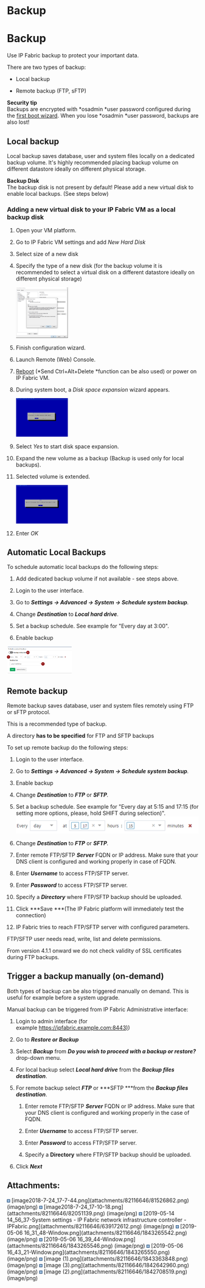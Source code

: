 # Backup

# Backup

Use IP Fabric backup to protect your important data.

There are two types of backup:

-   Local backup

-   Remote backup (FTP, sFTP)

<div>

<div>

**Security tip**  
Backups are encrypted with *osadmin *user password configured during
the [first boot wizard](Deploying_the_IP_Fabric_Virtual_Machine_VM_).
When you lose *osadmin *user password, backups are also lost!

</div>

</div>

## Local backup

Local backup saves database, user and system files locally on a
dedicated backup volume. It's highly recommended placing backup volume
on different datastore ideally on different physical storage.

<div>

<div>

**Backup Disk**  
The backup disk is not present by default! Please add a new virtual disk
to enable local backups. (See steps below)

</div>

</div>

### Adding a new virtual disk to your IP Fabric VM as a local backup disk

1.  Open your VM platform.

2.  Go to IP Fabric VM settings and add *New* *Hard Disk*

3.  Select size of a new disk

4.  Specify the type of a new disk (for the backup volume it is
    recommended to select a virtual disk on a different datastore
    ideally on different physical storage)  

    <img src="attachments/82116646/1843363848.png?width=136" class="image-left" loading="lazy" data-image-src="attachments/82116646/1843363848.png" data-height="732" data-width="748" data-unresolved-comment-count="0" data-linked-resource-id="1843363848" data-linked-resource-version="1" data-linked-resource-type="attachment" data-linked-resource-default-alias="image (1).png" data-base-url="https://ipfabric.atlassian.net/wiki" data-linked-resource-content-type="image/png" data-linked-resource-container-id="82116646" data-linked-resource-container-version="25" data-media-id="6d1f2479-499c-4104-8abc-3c3d90be12eb" data-media-type="file" width="136" />

5.  Finish configuration wizard.

6.  Launch Remote (Web) Console.

7.  [Reboot](https://ipfabric.atlassian.net/wiki/spaces/ND/pages/79036518/Service+Interfaces) (*Send
    Ctrl+Alt+Delete *function can be also used) or power on IP Fabric
    VM.

8.  During system boot, a *Disk space expansion* wizard appears.  

    <img src="attachments/82116646/1842708519.png?width=136" class="image-left" loading="lazy" data-image-src="attachments/82116646/1842708519.png" data-height="942" data-width="1274" data-unresolved-comment-count="0" data-linked-resource-id="1842708519" data-linked-resource-version="1" data-linked-resource-type="attachment" data-linked-resource-default-alias="image (2).png" data-base-url="https://ipfabric.atlassian.net/wiki" data-linked-resource-content-type="image/png" data-linked-resource-container-id="82116646" data-linked-resource-container-version="25" data-media-id="0d1e49a9-4c61-4dc5-8e9a-9f61b5f2b392" data-media-type="file" width="136" />

9.  Select *Yes* to start disk space expansion.

10. Expand the new volume as a backup (Backup is used only for local
    backups).

11. Selected volume is extended.  

    <img src="attachments/82116646/1842642960.png?width=136" class="image-left" loading="lazy" data-image-src="attachments/82116646/1842642960.png" data-height="940" data-width="1267" data-unresolved-comment-count="0" data-linked-resource-id="1842642960" data-linked-resource-version="1" data-linked-resource-type="attachment" data-linked-resource-default-alias="image (3).png" data-base-url="https://ipfabric.atlassian.net/wiki" data-linked-resource-content-type="image/png" data-linked-resource-container-id="82116646" data-linked-resource-container-version="25" data-media-id="3eb203cc-6af3-4d0d-a1cd-0e55b038c49f" data-media-type="file" width="136" />

12. Enter *OK*

## Automatic Local Backups

To schedule automatic local backups do the following steps:

1.  Add dedicated backup volume if not available - see steps above.

2.  Login to the user interface.

3.  Go to ***Settings → Advanced → System → Schedule system backup**.*

4.  Change ***Destination*** to ***Local hard drive***.

5.  Set a backup schedule. See example for "Every day at 3:00".

6.  Enable backup

<img src="attachments/82116646/639172612.png?width=170" class="image-left" loading="lazy" data-image-src="attachments/82116646/639172612.png" data-height="254" data-width="598" data-unresolved-comment-count="0" data-linked-resource-id="639172612" data-linked-resource-version="1" data-linked-resource-type="attachment" data-linked-resource-default-alias="2019-05-14 14_56_37-System settings - IP Fabric network infrastructure controller - IPFabric.png" data-base-url="https://ipfabric.atlassian.net/wiki" data-linked-resource-content-type="image/png" data-linked-resource-container-id="82116646" data-linked-resource-container-version="25" data-media-id="5a683fa5-58d5-4068-a2a1-ba5b4cf14f86" data-media-type="file" width="170" />

## Remote backup

Remote backup saves database, user and system files remotely using FTP
or sFTP protocol.

<div>

<div>

This is a recommended type of backup.

</div>

</div>

<div>

<div>

A directory **has to be specified** for FTP and SFTP backups

</div>

</div>

To set up remote backup do the following steps:

1.  Login to the user interface.

2.  Go to ***Settings → Advanced → System → Schedule system backup**.*

3.  Enable backup

4.  Change ***Destination*** to ***FTP*** or ***SFTP**.*

5.  Set a backup schedule. See example for "Every day at 5:15 and 17:15
    (for setting more options, please, hold SHIFT during selection)".  
    <img src="attachments/82116646/82051139.png" loading="lazy" data-image-src="attachments/82116646/82051139.png" data-unresolved-comment-count="0" data-linked-resource-id="82051139" data-linked-resource-version="1" data-linked-resource-type="attachment" data-linked-resource-default-alias="image2018-7-24_17-10-18.png" data-base-url="https://ipfabric.atlassian.net/wiki" data-linked-resource-content-type="image/png" data-linked-resource-container-id="82116646" data-linked-resource-container-version="25" data-media-id="e5f4d1a7-db4e-42f5-8c42-1a9b6da93102" data-media-type="file" />

6.  Change ***Destination*** to ***FTP*** or ***SFTP**.*

7.  Enter remote FTP/SFTP ***Server*** FQDN or IP address. Make sure
    that your DNS client is configured and working properly in case of
    FQDN.

8.  Enter ***Username*** to access FTP/SFTP server.

9.  Enter ***Password*** to access FTP/SFTP server.

10. Specify a ***Directory*** where FTP/SFTP backup should be uploaded.

11. Click ***Save ***(The IP Fabric platform will immediately test the
    connection)

12. IP Fabric tries to reach FTP/SFTP server with configured parameters.

<div>

<div>

FTP/SFTP user needs read, write, list and delete permissions.

</div>

</div>

<div>

<div>

From version 4.1.1 onward we do not check validity of SSL certificates
during FTP backups.

</div>

</div>

## Trigger a backup manually (on-demand)

Both types of backup can be also triggered manually on demand. This is
useful for example before a system upgrade.

Manual backup can be triggered from IP Fabric Administrative interface:

1.  Login to admin interface (for
    example [https://ipfabric.example.com:8443)](https://nimpee.example.com:8443))

2.  Go to ***Restore or Backup***

3.  Select ***Backup*** from ***Do you wish to proceed with a backup or
    restore?*** drop-down menu.

4.  For local backup select ***Local hard drive*** from the ***Backup
    files destination***.

5.  For remote backup select ***FTP*** or ***SFTP ***from the ***Backup
    files destination***.

    1.  Enter remote FTP/SFTP ***Server*** FQDN or IP address. Make sure
        that your DNS client is configured and working properly in the
        case of FQDN.

    2.  Enter ***Username*** to access FTP/SFTP server.

    3.  Enter ***Password*** to access FTP/SFTP server.

    4.  Specify a **Directory** where FTP/SFTP backup should be
        uploaded.

6.  Click ***Next***

<div class="pageSectionHeader">

## Attachments:

</div>

<div class="greybox" align="left">

<img src="images/icons/bullet_blue.gif" width="8" height="8" />
[image2018-7-24_17-7-44.png](attachments/82116646/81526862.png)
(image/png)  
<img src="images/icons/bullet_blue.gif" width="8" height="8" />
[image2018-7-24_17-10-18.png](attachments/82116646/82051139.png)
(image/png)  
<img src="images/icons/bullet_blue.gif" width="8" height="8" />
[2019-05-14 14_56_37-System settings - IP Fabric network infrastructure
controller - IPFabric.png](attachments/82116646/639172612.png)
(image/png)  
<img src="images/icons/bullet_blue.gif" width="8" height="8" />
[2019-05-06 16_31_48-Window.png](attachments/82116646/1843265542.png)
(image/png)  
<img src="images/icons/bullet_blue.gif" width="8" height="8" />
[2019-05-06 16_39_44-Window.png](attachments/82116646/1843265546.png)
(image/png)  
<img src="images/icons/bullet_blue.gif" width="8" height="8" />
[2019-05-06 16_43_21-Window.png](attachments/82116646/1843265550.png)
(image/png)  
<img src="images/icons/bullet_blue.gif" width="8" height="8" /> [image
(1).png](attachments/82116646/1843363848.png) (image/png)  
<img src="images/icons/bullet_blue.gif" width="8" height="8" /> [image
(3).png](attachments/82116646/1842642960.png) (image/png)  
<img src="images/icons/bullet_blue.gif" width="8" height="8" /> [image
(2).png](attachments/82116646/1842708519.png) (image/png)  

</div>

